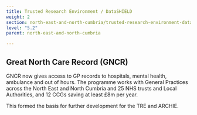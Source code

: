 ```yaml
---
title: Trusted Research Environment / DataSHIELD
weight: 2
section: north-east-and-north-cumbria/trusted-research-environment-datashield
level: "5.2"
parent: north-east-and-north-cumbria

---
```


## Great North Care Record (GNCR)

GNCR now gives access to GP records to hospitals, mental health, ambulance and out of hours. The programme works with General Practices across the North East and North Cumbria and 25 NHS trusts and Local Authorities, and 12 CCGs saving at least £8m per year.

This formed the basis for further development for the TRE and ARCHIE. 
